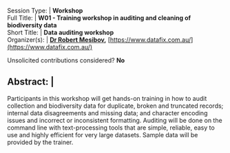 

Session Type: | **Workshop**  
Full Title:   | **W01 - Training workshop in auditing and cleaning of biodiversity data**  
Short Title:  | **Data auditing workshop**  
Organizer(s): | **[Dr Robert Mesibov](mailto:robert.mesibov@gmail.com),** [https://www.datafix.com.au/](https://www.datafix.com.au/)


Unsolicited contributions considered?  **No**

<!-- 
**How many 80-minute sessions are you requesting?** 2
Technical Requirements: | This is a training workshop and participants will need power leads for their laptops. NOTE that this is proposed as a joint workshop with the SPNHC section of the conference.
-->

## Abstract: | 

Participants in this workshop will get hands-on training in how to audit collection and biodiversity data for duplicate, broken and truncated records; internal data disagreements and missing data; and character encoding issues and incorrect or inconsistent formatting. Auditing will be done on the command line with text-processing tools that are simple, reliable, easy to use and highly efficient for very large datasets. Sample data will be provided by the trainer.

